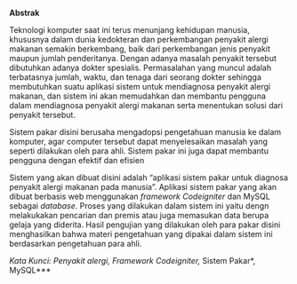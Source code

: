 **Abstrak**

Teknologi komputer saat ini terus menunjang kehidupan manusia, khususnya dalam dunia kedokteran dan perkembangan penyakit alergi makanan semakin berkembang, baik dari perkembangan jenis penyakit maupun jumlah penderitanya. Dengan adanya masalah penyakit tersebut dibutuhkan adanya dokter spesialis. Permasalahan yang muncul adalah terbatasnya jumlah, waktu, dan tenaga dari seorang dokter sehingga membutuhkan suatu aplikasi sistem untuk mendiagnosa penyakit alergi makanan, dan sistem ini akan memudahkan dan membantu pengguna dalam mendiagnosa penyakit alergi makanan serta menentukan solusi dari penyakit tersebut.

Sistem pakar disini berusaha mengadopsi pengetahuan manusia ke dalam komputer, agar computer tersebut dapat menyelesaikan masalah yang seperti dilakukan oleh para ahli. Sistem pakar ini juga dapat membantu pengguna dengan efektif dan efisien

Sistem yang akan dibuat disini adalah “aplikasi sistem pakar untuk diagnosa penyakit alergi makanan pada manusia”. Aplikasi sistem pakar yang akan dibuat berbasis web menggunakan *framework Codeigniter* dan MySQL sebagai *database*. Proses yang dilakukan dalam sistem ini yaitu dengn melakukakan pencarian dan premis atau juga memasukan data berupa gelaja yang diderita. Hasil pengujian yang dilakukan oleh para pakar disini menghasilkan bahwa materi pengetahuan yang dipakai dalam sistem ini berdasarkan pengetahuan para ahli.

**Kata Kunci: Penyakit alergi*, Framework Codeigniter,* Sistem Pakar*, MySQL***
